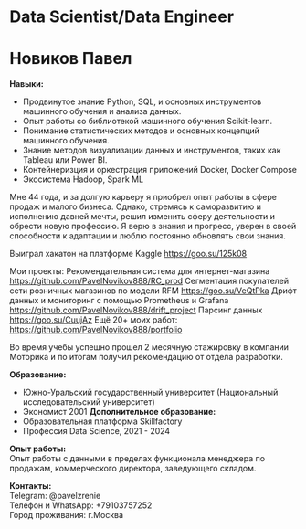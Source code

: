 # Data Scientist/Data Engineer

# Новиков Павел
 
**Навыки:** 
- Продвинутое знание Python, SQL, и основных инструментов машинного обучения и анализа данных.
- Опыт работы со библиотекой машинного обучения Scikit-learn.
- Понимание статистических методов и основных концепций машинного обучения.
- Знание методов визуализации данных и инструментов, таких как Tableau или Power BI. 
- Контейнеризция и оркестрация приложений Docker, Docker Compose
- Экосистема Hadoop, Spark ML

Мне 44 года, и за долгую карьеру я приобрел опыт работы в сфере продаж и малого бизнеса.
Однако, стремясь к саморазвитию и исполнению давней мечты, решил изменить сферу деятельности и обрести новую профессию.
Я верю в знания и прогресс, уверен в своей способности к адаптации и люблю постоянно обновлять свои знания.

Выиграл хакатон на платформе Kaggle https://goo.su/125k08

Мои проекты:
Рекомендательная система для интернет-магазина https://github.com/PavelNovikov888/RC_prod
Сегментация покупателей сети розничных магазинов по модели RFM https://goo.su/VeQtPka
Дрифт данных и мониторинг с помощью Prometheus и Grafana
https://github.com/PavelNovikov888/drift_project
Парсинг данных https://goo.su/CuujAz
Ещё 20+ моих работ: https://github.com/PavelNovikov888/portfolio

Во время учебы успешно прошел 2 месячную стажировку в компании Моторика и по итогам получил рекомендацию от отдела разработки.

**Образование:**  
- Южно-Уральский государственный университет (Национальный исследовательский университет)  
 - Экономист 2001
**Дополнительное образование:**
- Образовательная платформа Skillfactory
- Профессия Data Science, 2021 - 2024

**Опыт работы:**  
Опыт работы с данными в пределах функционала менеджера по продажам, коммерческого директора, заведующего складом.

**Контакты:**    
Telegram: @pavelzrenie  
Телефон и WhatsApp: +79103757252    
Город проживания: г.Москва
